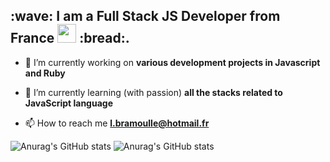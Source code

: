 <h2 >:wave: I am a Full Stack JS Developer from France <img src="https://media.giphy.com/media/WUlplcMpOCEmTGBtBW/giphy.gif" width="30"> :bread:.</h2>




- 🔭 I’m currently working on **various development projects in Javascript and Ruby**

- 🌱 I’m currently learning (with passion) **all the stacks related to JavaScript language**

- 📫 How to reach me **l.bramoulle@hotmail.fr**



![Anurag's GitHub stats](https://github-readme-stats.vercel.app/api?username=lea-bramoulle&theme=buefy&show_icons=true)
![Anurag's GitHub stats](https://github-profile-summary-cards.vercel.app/api/cards/profile-details?username=Lea-Bramoulle&theme=buefy)


